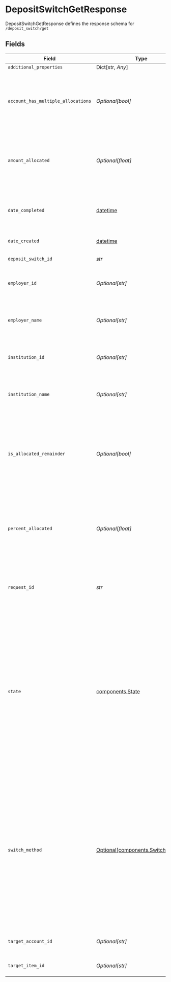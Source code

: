# DepositSwitchGetResponse

DepositSwitchGetResponse defines the response schema for `/deposit_switch/get`


## Fields

| Field                                                                                                                                                                                                                                                                                                                                                                                                                                        | Type                                                                                                                                                                                                                                                                                                                                                                                                                                         | Required                                                                                                                                                                                                                                                                                                                                                                                                                                     | Description                                                                                                                                                                                                                                                                                                                                                                                                                                  |
| -------------------------------------------------------------------------------------------------------------------------------------------------------------------------------------------------------------------------------------------------------------------------------------------------------------------------------------------------------------------------------------------------------------------------------------------- | -------------------------------------------------------------------------------------------------------------------------------------------------------------------------------------------------------------------------------------------------------------------------------------------------------------------------------------------------------------------------------------------------------------------------------------------- | -------------------------------------------------------------------------------------------------------------------------------------------------------------------------------------------------------------------------------------------------------------------------------------------------------------------------------------------------------------------------------------------------------------------------------------------- | -------------------------------------------------------------------------------------------------------------------------------------------------------------------------------------------------------------------------------------------------------------------------------------------------------------------------------------------------------------------------------------------------------------------------------------------- |
| `additional_properties`                                                                                                                                                                                                                                                                                                                                                                                                                      | Dict[str, *Any*]                                                                                                                                                                                                                                                                                                                                                                                                                             | :heavy_minus_sign:                                                                                                                                                                                                                                                                                                                                                                                                                           | N/A                                                                                                                                                                                                                                                                                                                                                                                                                                          |
| `account_has_multiple_allocations`                                                                                                                                                                                                                                                                                                                                                                                                           | *Optional[bool]*                                                                                                                                                                                                                                                                                                                                                                                                                             | :heavy_check_mark:                                                                                                                                                                                                                                                                                                                                                                                                                           | When `true`, user’s direct deposit goes to multiple banks. When false, user’s direct deposit only goes to the target account. Always `null` if the deposit switch has not been completed.                                                                                                                                                                                                                                                    |
| `amount_allocated`                                                                                                                                                                                                                                                                                                                                                                                                                           | *Optional[float]*                                                                                                                                                                                                                                                                                                                                                                                                                            | :heavy_check_mark:                                                                                                                                                                                                                                                                                                                                                                                                                           | The dollar amount of direct deposit allocated to the target account. Always `null` if the target account is not allocated an amount or if the deposit switch has not been completed.                                                                                                                                                                                                                                                         |
| `date_completed`                                                                                                                                                                                                                                                                                                                                                                                                                             | [datetime](https://docs.python.org/3/library/datetime.html#datetime-objects)                                                                                                                                                                                                                                                                                                                                                                 | :heavy_check_mark:                                                                                                                                                                                                                                                                                                                                                                                                                           | [ISO 8601](https://wikipedia.org/wiki/ISO_8601) date the deposit switch was completed. Always `null` if the deposit switch has not been completed.<br/>                                                                                                                                                                                                                                                                                      |
| `date_created`                                                                                                                                                                                                                                                                                                                                                                                                                               | [datetime](https://docs.python.org/3/library/datetime.html#datetime-objects)                                                                                                                                                                                                                                                                                                                                                                 | :heavy_check_mark:                                                                                                                                                                                                                                                                                                                                                                                                                           | [ISO 8601](https://wikipedia.org/wiki/ISO_8601) date the deposit switch was created.<br/>                                                                                                                                                                                                                                                                                                                                                    |
| `deposit_switch_id`                                                                                                                                                                                                                                                                                                                                                                                                                          | *str*                                                                                                                                                                                                                                                                                                                                                                                                                                        | :heavy_check_mark:                                                                                                                                                                                                                                                                                                                                                                                                                           | The ID of the deposit switch.                                                                                                                                                                                                                                                                                                                                                                                                                |
| `employer_id`                                                                                                                                                                                                                                                                                                                                                                                                                                | *Optional[str]*                                                                                                                                                                                                                                                                                                                                                                                                                              | :heavy_minus_sign:                                                                                                                                                                                                                                                                                                                                                                                                                           | The ID of the employer selected by the user. If the user did not select an employer, the value returned is `null`.                                                                                                                                                                                                                                                                                                                           |
| `employer_name`                                                                                                                                                                                                                                                                                                                                                                                                                              | *Optional[str]*                                                                                                                                                                                                                                                                                                                                                                                                                              | :heavy_minus_sign:                                                                                                                                                                                                                                                                                                                                                                                                                           | The name of the employer selected by the user. If the user did not select an employer, the value returned is `null`.                                                                                                                                                                                                                                                                                                                         |
| `institution_id`                                                                                                                                                                                                                                                                                                                                                                                                                             | *Optional[str]*                                                                                                                                                                                                                                                                                                                                                                                                                              | :heavy_minus_sign:                                                                                                                                                                                                                                                                                                                                                                                                                           | The ID of the institution selected by the user. If the user did not select an institution, the value returned is `null`.                                                                                                                                                                                                                                                                                                                     |
| `institution_name`                                                                                                                                                                                                                                                                                                                                                                                                                           | *Optional[str]*                                                                                                                                                                                                                                                                                                                                                                                                                              | :heavy_minus_sign:                                                                                                                                                                                                                                                                                                                                                                                                                           | The name of the institution selected by the user. If the user did not select an institution, the value returned is `null`.                                                                                                                                                                                                                                                                                                                   |
| `is_allocated_remainder`                                                                                                                                                                                                                                                                                                                                                                                                                     | *Optional[bool]*                                                                                                                                                                                                                                                                                                                                                                                                                             | :heavy_check_mark:                                                                                                                                                                                                                                                                                                                                                                                                                           | When `true`, the target account is allocated the remainder of direct deposit after all other allocations have been deducted. When `false`, user’s direct deposit is allocated as a percent or amount. Always `null` if the deposit switch has not been completed.                                                                                                                                                                            |
| `percent_allocated`                                                                                                                                                                                                                                                                                                                                                                                                                          | *Optional[float]*                                                                                                                                                                                                                                                                                                                                                                                                                            | :heavy_check_mark:                                                                                                                                                                                                                                                                                                                                                                                                                           | The percentage of direct deposit allocated to the target account. Always `null` if the target account is not allocated a percentage or if the deposit switch has not been completed or if `is_allocated_remainder` is true.                                                                                                                                                                                                                  |
| `request_id`                                                                                                                                                                                                                                                                                                                                                                                                                                 | *str*                                                                                                                                                                                                                                                                                                                                                                                                                                        | :heavy_check_mark:                                                                                                                                                                                                                                                                                                                                                                                                                           | A unique identifier for the request, which can be used for troubleshooting. This identifier, like all Plaid identifiers, is case sensitive.                                                                                                                                                                                                                                                                                                  |
| `state`                                                                                                                                                                                                                                                                                                                                                                                                                                      | [components.State](../../models/shared/state.md)                                                                                                                                                                                                                                                                                                                                                                                             | :heavy_check_mark:                                                                                                                                                                                                                                                                                                                                                                                                                           | <br/>The state, or status, of the deposit switch.<br/><br/>- `initialized` – The deposit switch has been initialized with the user entering the information required to submit the deposit switch request.<br/><br/>- `processing` – The deposit switch request has been submitted and is being processed.<br/><br/>- `completed` – The user's employer has fulfilled the deposit switch request.<br/><br/>- `error` – There was an error processing the deposit switch request. |
| `switch_method`                                                                                                                                                                                                                                                                                                                                                                                                                              | [Optional[components.SwitchMethod]](../../models/shared/switchmethod.md)                                                                                                                                                                                                                                                                                                                                                                     | :heavy_minus_sign:                                                                                                                                                                                                                                                                                                                                                                                                                           | The method used to make the deposit switch.<br/><br/>- `instant` – User instantly switched their direct deposit to a new or existing bank account by connecting their payroll or employer account.<br/><br/>- `mail` – User requested that Plaid contact their employer by mail to make the direct deposit switch.<br/><br/>- `pdf` – User generated a PDF or email to be sent to their employer with the information necessary to make the deposit switch.' |
| `target_account_id`                                                                                                                                                                                                                                                                                                                                                                                                                          | *Optional[str]*                                                                                                                                                                                                                                                                                                                                                                                                                              | :heavy_check_mark:                                                                                                                                                                                                                                                                                                                                                                                                                           | The ID of the bank account the direct deposit was switched to.                                                                                                                                                                                                                                                                                                                                                                               |
| `target_item_id`                                                                                                                                                                                                                                                                                                                                                                                                                             | *Optional[str]*                                                                                                                                                                                                                                                                                                                                                                                                                              | :heavy_check_mark:                                                                                                                                                                                                                                                                                                                                                                                                                           | The ID of the Item the direct deposit was switched to.                                                                                                                                                                                                                                                                                                                                                                                       |